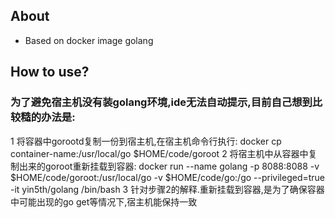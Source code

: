 ## About
- Based on docker image golang 

## How to use?
### 为了避免宿主机没有装golang环境,ide无法自动提示,目前自己想到比较糙的办法是:
1    将容器中gorootd复制一份到宿主机,在宿主机命令行执行:
    docker cp container-name:/usr/local/go $HOME/code/goroot
2    将宿主机中从容器中复制出来的goroot重新挂载到容器:
    docker run --name golang -p 8088:8088 -v $HOME/code/goroot:/usr/local/go -v $HOME/code/go:/go --privileged=true -it yin5th/golang /bin/bash
3    针对步骤2的解释.重新挂载到容器,是为了确保容器中可能出现的go get等情况下,宿主机能保持一致

